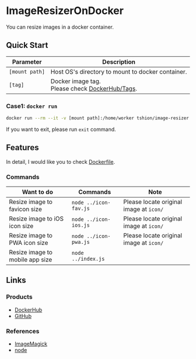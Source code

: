 # ImageResizerOnDocker
You can resize images in a docker container.


## Quick Start
Parameter | Description
--- | ---
```[mount path]``` | Host OS's directory to mount to docker container.
```[tag]``` | Docker image tag.<br />Please check [DockerHub/Tags].

### Case1: ```docker run```
``` bash
docker run --rm --it -v [mount path]:/home/worker tshion/image-resizer:[tag]
```

If you want to exit, please run ```exit``` command.


## Features
In detail, I would like you to check [Dockerfile](./Dockerfile).

### Commands
Want to do | Commands | Note
--- | --- | ---
Resize image to favicon size | ```node ../icon-fav.js``` | Please locate original image at ```icon/```
Resize image to iOS icon size | ```node ../icon-ios.js``` | Please locate original image at ```icon/```
Resize image to PWA icon size | ```node ../icon-pwa.js``` | Please locate original image at ```icon/```
Resize image to mobile app size | ```node ../index.js``` | 


## Links
### Products
* [DockerHub]
* [GitHub]

### References
* [ImageMagick]
* [node]


[DockerHub]: https://hub.docker.com/r/tshion/image-resizer/
[DockerHub/Tags]: https://hub.docker.com/r/tshion/image-resizer/tags
[GitHub]: https://github.com/TentaShion/Dockers/ImageResizer
[ImageMagick]: https://imagemagick.org/index.php
[node]: https://hub.docker.com/_/node/
